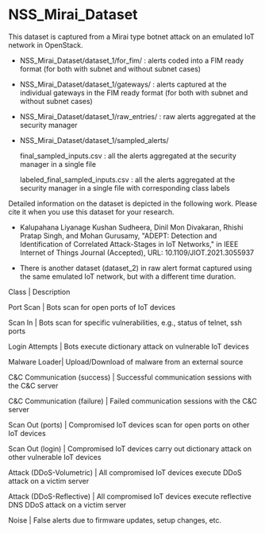 # NSS_Mirai_Dataset
This dataset is captured from a Mirai type botnet attack on an emulated IoT network in OpenStack.

- NSS_Mirai_Dataset/dataset_1/for_fim/ : alerts coded into a FIM ready format (for both with subnet and without subnet cases)

- NSS_Mirai_Dataset/dataset_1/gateways/ : alerts captured at the individual gateways in the FIM ready format (for both with subnet and without subnet cases)

- NSS_Mirai_Dataset/dataset_1/raw_entries/ : raw alerts aggregated at the security manager

- NSS_Mirai_Dataset/dataset_1/sampled_alerts/

    final_sampled_inputs.csv : all the alerts aggregated at the security manager in a single file
    
    labeled_final_sampled_inputs.csv : all the alerts aggregated at the security manager in a single file with corresponding class labels

Detailed information on the dataset is depicted in the following work. 
Please cite it when you use this dataset for your research.

* Kalupahana Liyanage Kushan Sudheera, Dinil Mon Divakaran, Rhishi Pratap Singh, and Mohan Gurusamy, "ADEPT: Detection and Identification of Correlated Attack-Stages in IoT Networks," in IEEE Internet of Things Journal (Accepted), URL: 10.1109/JIOT.2021.3055937

- There is another dataset (dataset_2) in raw alert format captured using the same emulated IoT network, but with a different time duration.


Class | Description

Port Scan | Bots scan for open ports of IoT devices

Scan In | Bots scan for specific vulnerabilities, e.g., status of telnet, ssh ports

Login Attempts | Bots execute dictionary attack on vulnerable IoT devices

Malware Loader| Upload/Download of malware from an external source

C&C Communication (success) | Successful communication sessions with the C&C server

C&C Communication (failure) | Failed communication sessions with the C&C server

Scan Out (ports) | Compromised IoT devices scan for open ports on other IoT devices

Scan Out (login) | Compromised IoT devices carry out dictionary attack on other vulnerable IoT devices

Attack (DDoS-Volumetric) | All compromised IoT devices execute DDoS attack on a victim server

Attack (DDoS-Reflective) | All compromised IoT devices execute reflective DNS DDoS attack on a victim server

Noise | False alerts due to firmware updates, setup changes, etc.
